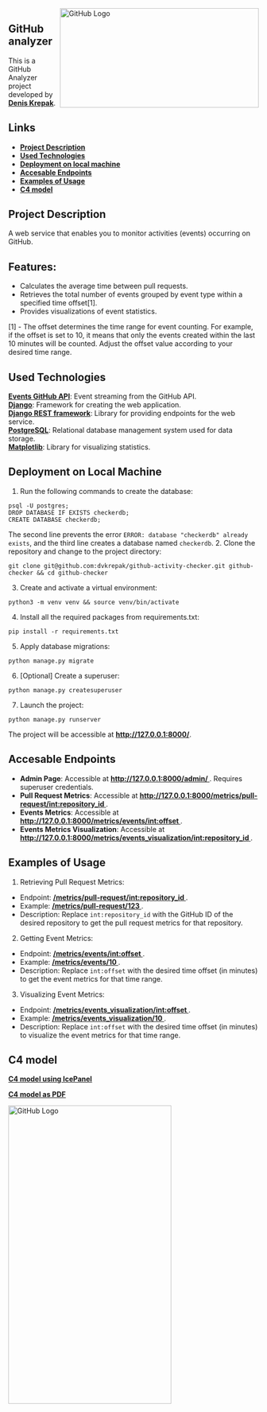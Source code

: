 <img align="right" src="https://i.imgur.com/EkmzUIf.png" alt="GitHub Logo" width="400" height="200">

## **GitHub analyzer**
This is a GitHub Analyzer project developed by **<u> Denis Krepak</u>**.
## Links
- [**<u>Project Description</u>**](#project-description-a-nameproject-descriptiona)
- [**<u> Used Technologies </u>**](#used-technologies-a-nameused-technologiesa)
- [**<u> Deployment on local machine </u>**](#deployment-on-local-machine-a-namedeployment-locala)
- [**<u> Accesable Endpoints </u>**](#accesable-endpoints-a-nameendpointsa)
- [**<u> Examples of Usage </u>**](#examples-of-usage-a-nameexamples-usagea)
- [**<u> C4 model </u>**](#c4-model-a-namec4-modela)
## **Project Description** <a name="project-description"></a>
A web service that enables you to monitor activities (events) occurring on GitHub.
## **Features:**
- Calculates the average time between pull requests.
- Retrieves the total number of events grouped by event type within a specified time offset[1].
- Provides visualizations of event statistics.

[1] - The offset determines the time range for event counting. For example, if the offset is set to 10, it means that only the events created within the last 10 minutes will be counted. Adjust the offset value according to your desired time range.

## **Used Technologies** <a name="used-technologies"></a>
**[Events GitHub API](https://api.github.com/events)**: Event streaming from the GitHub API.  
**[Django](https://docs.djangoproject.com/en/4.2/)**:  Framework for creating the web application.  
**[Django REST framework](https://www.django-rest-framework.org/)**: Library for providing endpoints for the web service.  
**[PostgreSQL](https://www.postgresql.org/docs/)**: Relational database management system used for data storage.  
**[Matplotlib](https://matplotlib.org/stable/index.html)**: Library for visualizing statistics.
## Deployment on Local Machine <a name="deployment-local"></a>
1. Run the following commands to create the database:
```
psql -U postgres;
DROP DATABASE IF EXISTS checkerdb;
CREATE DATABASE checkerdb;
```
The second line prevents the error `ERROR: database "checkerdb" already exists`, 
and the third line creates a database named `checkerdb`.
2. Clone the repository and change to the project directory:
```
git clone git@github.com:dvkrepak/github-activity-checker.git github-checker && cd github-checker
```
3. Create and activate a virtual environment:
```
python3 -m venv venv && source venv/bin/activate
```
4. Install all the required packages from requirements.txt:
```
pip install -r requirements.txt
```
5. Apply database migrations:
```
python manage.py migrate
```
6. [Optional] Create a superuser:
```
python manage.py createsuperuser
```
7. Launch the project:
```
python manage.py runserver
```
The project will be accessible at **http://127.0.0.1:8000/**.
## Accesable Endpoints <a name="endpoints"></a>
- **Admin Page**: Accessible at **<u> http://127.0.0.1:8000/admin/ </u>**. Requires superuser credentials.
- **Pull Request Metrics**: Accessible at **<u>  http://127.0.0.1:8000/metrics/pull-request/<int:repository_id> </u>**.
- **Events Metrics**: Accessible at **<u>  http://127.0.0.1:8000/metrics/events/<int:offset> </u>**.
- **Events Metrics Visualization**: Accessible at **<u>  http://127.0.0.1:8000/metrics/events_visualization/<int:repository_id> </u>**.
## Examples of Usage <a name="examples-usage"></a>
1. Retrieving Pull Request Metrics:
* Endpoint: **<u>  /metrics/pull-request/int:repository_id </u>**.
* Example: **<u> /metrics/pull-request/123 </u>**.
* Description: Replace `int:repository_id` with the GitHub ID of the desired repository to get the pull request metrics for that repository.

2. Getting Event Metrics:

* Endpoint: **<u>  /metrics/events/int:offset </u>**.
* Example: **<u>  /metrics/events/10 </u>**.
* Description: Replace `int:offset` with the desired time offset (in minutes) to get the event metrics for that time range.

3. Visualizing Event Metrics:

* Endpoint: **<u>  /metrics/events_visualization/int:offset </u>**.
* Example: **<u>  /metrics/events_visualization/10 </u>**.
* Description: Replace `int:offset` with the desired time offset (in minutes) to visualize the event metrics for that time range.
## C4 model <a name="c4-model"></a>
**<u> [C4 model using IcePanel](https://s.icepanel.io/ZoOSKTSb1gNrOi/9idp) </u>**

**<u> [C4 model as PDF](https://c4model-github-parser.tiiny.site/) </u>**

<img src="https://i.imgur.com/cGjF2SL.png" alt="GitHub Logo" width="328" height="600">

